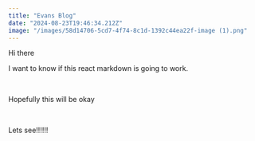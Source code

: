 ```yaml
---
title: "Evans Blog"
date: "2024-08-23T19:46:34.212Z"
image: "/images/58d14706-5cd7-4f74-8c1d-1392c44ea22f-image (1).png"
---
```


<p>Hi there</p><p>I want to know if this react markdown is going to work.</p><p><br></p><p>Hopefully this will be okay</p><p><br></p><p>Lets see!!!!!!</p>